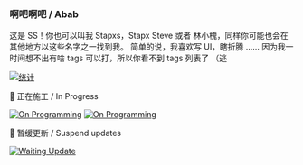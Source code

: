 ### 啊吧啊吧 / Abab
这是 SS！你也可以叫我 Stapxs，Stapx Steve 或者 林小槐，同样你可能也会在其他地方以这些名字之一找到我。
简单的说，我喜欢写 UI，瞎折腾 …… 因为我一时间想不出有啥 tags 可以打，所以你看不到 tags 列表了 （逃

[![统计](https://github-readme-stats.vercel.app/api?username=Stapxs&show_icons=true&locale=cn&count_private=true)](https://github.com/anuraghazra/github-readme-stats)

:construction: 正在施工 / In Progress

[![On Programming](https://github-readme-stats.vercel.app/api/pin/?username=stapxs&repo=stapxs-qq-lite)](https://github.com/Stapxs/Stapxs-QQ-Lite)
[![On Programming](https://github-readme-stats.vercel.app/api/pin/?username=stapxs&repo=fructose-blog)](https://github.com/Stapxs/Fructose-Blog)

:seedling: 暂缓更新 / Suspend updates

[![Waiting Update](https://github-readme-stats.vercel.app/api/pin/?username=stapxs&repo=twitter-fluent-theme)](https://github.com/Stapxs/Twitter-Fluent-Theme)

